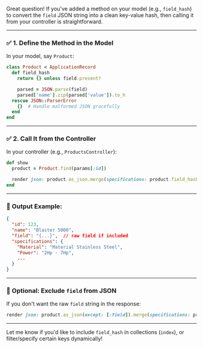 Great question! If you've added a method on your model (e.g., `field_hash`) to convert the `field` JSON string into a clean key-value hash, then calling it from your controller is straightforward.

---

### ✅ 1. **Define the Method in the Model**

In your model, say `Product`:

```ruby
class Product < ApplicationRecord
  def field_hash
    return {} unless field.present?

    parsed = JSON.parse(field)
    parsed['name'].zip(parsed['value']).to_h
  rescue JSON::ParserError
    {}  # Handle malformed JSON gracefully
  end
end
```

---

### ✅ 2. **Call It from the Controller**

In your controller (e.g., `ProductsController`):

```ruby
def show
  product = Product.find(params[:id])

  render json: product.as_json.merge(specifications: product.field_hash)
end
```

---

### 🔄 Output Example:

```json
{
  "id": 123,
  "name": "Blaster 5000",
  "field": "{...}",  // raw field if included
  "specifications": {
    "Material": "Material Stainless Steel",
    "Power": "2Hp - 7Hp",
    ...
  }
}
```

---

### 🧼 Optional: Exclude `field` from JSON

If you don't want the raw `field` string in the response:

```ruby
render json: product.as_json(except: [:field]).merge(specifications: product.field_hash)
```

---

Let me know if you'd like to include `field_hash` in collections (`index`), or filter/specify certain keys dynamically!
